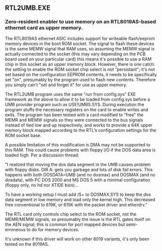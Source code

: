 ## RTL2UMB.EXE

### Zero-resident enabler to use memory on an RTL8019AS-based ethernet card as upper memory.

The RTL8019AS ethernet ASIC includes support for writeable flash/eeprom memory devices in the boot ROM socket.
The signal to flash these devices is the same MEMW signal that RAM uses, so assuming the MEMW signal is
actually connected to the socket (this may vary depending on the PCB board used on your particular card)
this means it's possible to use a RAM chip in this socket as an upper memory block. However, there is
one catch: the setting to enable the ROM socket chip select is not "persistant"; it's not set based on
the configuration EEPROM contents, it needs to be specifically set "on", presumably by the program
used to flash new contents. Therefore you simply can't "set and forget it" for use as upper memory.

The RTL2UMB program uses the same "run from config.sys" EXE framework as the above to allow it to be loaded
from config.sys before a UMB provider program such as USE!UMBS.SYS. During execution the program stuffs
the necessary registers on the card to enable writes and exits. The program has been tested with a card
modified to "free" the MEMR and MEMW signals so they were connected to the bus signals instead of tied low
and up respectively, and works to provide a 64K upper memory block mapped according to the RTL's configuration
settings for the ROM socket base.

A possible limitation of this modification is DMA may not be supported to this RAM. This could cause
problems with floppy I/O if the DOS data area is loaded high. Per a discussion thread:

"I realized that moving the dos data segment in the UMB causes problem with floppy disks. DIR A: gets you garbage
and lots of disk fail errors. This happens with both DOSDATA=UMB (and no dosmax) and DOSMAX (and no dosdata), with
PC DOS 2000 and MS DOS 5 with a minimal configuration (floppy only, no hd nor XTIDE bios)... 

To have a working setup I must add /S+ to DOSMAX.SYS to keep the dos data segment in low memory and load only
the kernel high. This decreased free conventional to 619K, or 615K with the packet driver and etherdrv."

The RTL card only controls chip select to the ROM socket, not the MEMR/MEMW signals, so presumably the issue 
is the RTL gates itself on the AEN signal; this is common for port mapped devices but semi-erroneous to do
for memory devices.

It's unknown if this driver will work on other 8019 variants, it's only been tested on the 8019AS.
